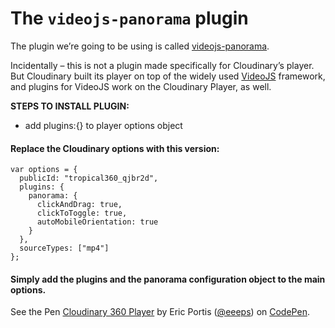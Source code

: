 # The `videojs-panorama` plugin

The plugin we’re going to be using is called [videojs-panorama](https://github.com/yanwsh/videojs-panorama).

Incidentally – this is not a plugin made specifically for Cloudinary’s player. But Cloudinary built its player on top of the widely used [VideoJS](http://videojs.com) framework, and plugins for VideoJS work on the Cloudinary Player, as well.


**STEPS TO INSTALL PLUGIN:**

- add plugins:{} to player options object

#### Replace the Cloudinary options with this version:
```
var options = {
  publicId: "tropical360_qjbr2d",
  plugins: {
    panorama: {
      clickAndDrag: true,
      clickToToggle: true,
      autoMobileOrientation: true
    }
  },
  sourceTypes: ["mp4"]
};
```
#### Simply add the plugins and the panorama configuration object to the main options.

<p data-height="565" data-theme-id="0" data-slug-hash="MQpOpx" data-default-tab="result" data-user="eeeps" data-embed-version="2" data-pen-title="Cloudinary 360 Player" data-editable="true" class="codepen">See the Pen <a href="https://codepen.io/eeeps/pen/MQpOpx/">Cloudinary 360 Player</a> by Eric Portis (<a href="https://codepen.io/eeeps">@eeeps</a>) on <a href="https://codepen.io">CodePen</a>.</p>
<script async src="https://production-assets.codepen.io/assets/embed/ei.js"></script>